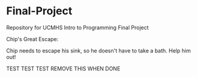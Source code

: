# Final-Project
Repository for UCMHS Intro to Programming Final Project

Chip's Great Escape:

Chip needs to escape his sink, so he doesn't have to take a bath. Help him out!

TEST TEST TEST REMOVE THIS WHEN DONE

